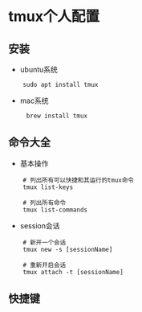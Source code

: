 # tmux个人配置

## 安装
- ubuntu系统
```shell
    sudo apt install tmux
```

- mac系统
```shell
     brew install tmux
```

## 命令大全

- 基本操作
```shell
    # 列出所有可以快捷和其运行的tmux命令
    tmux list-keys
    
    # 列出所有命令
    tmux list-commands
```

- session会话
```shell
    # 新开一个会话    
    tmux new -s [sessionName]
    
    # 重新开启会话
    tmux attach -t [sessionName]
```

## 快捷键

